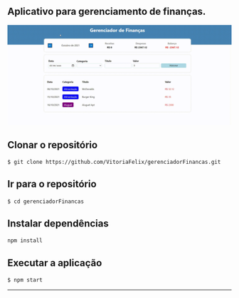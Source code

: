 

## Aplicativo para gerenciamento de finanças.


<p align="center">
  <img alt="Funcionamento da aplicação" src="https://github.com/VitoriaFelix/gerenciadorFinancas/blob/main/src/assets/gif.gif" width="100%" height="20%">
</p>


## Clonar o repositório
```bash
$ git clone https://github.com/VitoriaFelix/gerenciadorFinancas.git
```
## Ir para o repositório
```bash
$ cd gerenciadorFinancas
```

## Instalar dependências
```bash
npm install
```

## Executar a aplicação
```bash
$ npm start
```
---

